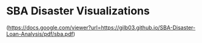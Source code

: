 # SBA Disaster Visualizations






(https://docs.google.com/viewer?url=https://gilb03.github.io/SBA-Disaster-Loan-Analysis/pdf/sba.pdf)

